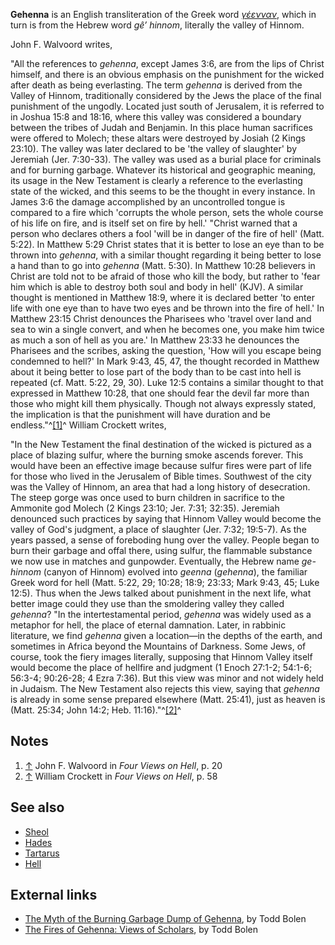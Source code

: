 **Gehenna** is an English transliteration of the Greek word
*[γέενναν](http://www.zhubert.com/word?word=γέενναν&root=γέεννα&number=590319)*,
which in turn is from the Hebrew word *gê’ hinnom*, literally the
valley of Hinnom.

John F. Walvoord writes,

"All the references to *gehenna*, except James 3:6, are from the
lips of Christ himself, and there is an obvious emphasis on the
punishment for the wicked after death as being everlasting. The
term *gehenna* is derived from the Valley of Hinnom, traditionally
considered by the Jews the place of the final punishment of the
ungodly. Located just south of Jerusalem, it is referred to in
Joshua 15:8 and 18:16, where this valley was considered a boundary
between the tribes of Judah and Benjamin. In this place human
sacrifices were offered to Molech; these altars were destroyed by
Josiah (2 Kings 23:10). The valley was later declared to be 'the
valley of slaughter' by Jeremiah (Jer. 7:30-33). The valley was
used as a burial place for criminals and for burning garbage.
Whatever its historical and geographic meaning, its usage in the
New Testament is clearly a reference to the everlasting state of
the wicked, and this seems to be the thought in every instance. In
James 3:6 the damage accomplished by an uncontrolled tongue is
compared to a fire which 'corrupts the whole person, sets the whole
course of his life on fire, and is itself set on fire by hell.'
"Christ warned that a person who declares others a fool 'will be in
danger of the fire of hell' (Matt. 5:22). In Matthew 5:29 Christ
states that it is better to lose an eye than to be thrown into
*gehenna*, with a similar thought regarding it being better to lose
a hand than to go into *gehenna* (Matt. 5:30). In Matthew 10:28
believers in Christ are told not to be afraid of those who kill the
body, but rather to 'fear him which is able to destroy both soul
and body in hell' (KJV). A similar thought is mentioned in Matthew
18:9, where it is declared better 'to enter life with one eye than
to have two eyes and be thrown into the fire of hell.' In Matthew
23:15 Christ denounces the Pharisees who 'travel over land and sea
to win a single convert, and when he becomes one, you make him
twice as much a son of hell as you are.' In Matthew 23:33 he
denounces the Pharisees and the scribes, asking the question, 'How
will you escape being condemned to hell?' In Mark 9:43, 45, 47, the
thought recorded in Matthew about it being better to lose part of
the body than to be cast into hell is repeated (cf. Matt. 5:22, 29,
30). Luke 12:5 contains a similar thought to that expressed in
Matthew 10:28, that one should fear the devil far more than those
who might kill them physically. Though not always expressly stated,
the implication is that the punishment will have duration and be
endless."^[[1]](#note-0)^
William Crockett writes,

"In the New Testament the final destination of the wicked is
pictured as a place of blazing sulfur, where the burning smoke
ascends forever. This would have been an effective image because
sulfur fires were part of life for those who lived in the Jerusalem
of Bible times. Southwest of the city was the Valley of Hinnom, an
area that had a long history of desecration. The steep gorge was
once used to burn children in sacrifice to the Ammonite god Molech
(2 Kings 23:10; Jer. 7:31; 32:35). Jeremiah denounced such
practices by saying that Hinnom Valley would become the valley of
God's judgment, a place of slaughter (Jer. 7:32; 19:5-7). As the
years passed, a sense of foreboding hung over the valley. People
began to burn their garbage and offal there, using sulfur, the
flammable substance we now use in matches and gunpowder.
Eventually, the Hebrew name *ge-hinnom* (canyon of Hinnom) evolved
into *geenna* (*gehenna*), the familiar Greek word for hell (Matt.
5:22, 29; 10:28; 18:9; 23:33; Mark 9:43, 45; Luke 12:5). Thus when
the Jews talked about punishment in the next life, what better
image could they use than the smoldering valley they called
*gehenna*?
"In the intertestamental period, *gehenna* was widely used as a
metaphor for hell, the place of eternal damnation. Later, in
rabbinic literature, we find *gehenna* given a location—in the
depths of the earth, and sometimes in Africa beyond the Mountains
of Darkness. Some Jews, of course, took the fiery images literally,
supposing that Hinnom Valley itself would become the place of
hellfire and judgment (1 Enoch 27:1-2; 54:1-6; 56:3-4; 90:26-28; 4
Ezra 7:36). But this view was minor and not widely held in Judaism.
The New Testament also rejects this view, saying that *gehenna* is
already in some sense prepared elsewhere (Matt. 25:41), just as
heaven is (Matt. 25:34; John 14:2; Heb. 11:16)."^[[2]](#note-1)^
## Notes

1.  [↑](#ref-0) John F. Walvoord in *Four Views on Hell*, p. 20
2.  [↑](#ref-1) William Crockett in *Four Views on Hell*, p. 58

## See also

-   [Sheol](Sheol "Sheol")
-   [Hades](Hades "Hades")
-   [Tartarus](Tartarus "Tartarus")
-   [Hell](Hell "Hell")

## External links

-   [The Myth of the Burning Garbage Dump of Gehenna](http://blog.bibleplaces.com/2011/04/myth-of-burning-garbage-dump-of-gehenna.html),
    by Todd Bolen
-   [The Fires of Gehenna: Views of Scholars](http://blog.bibleplaces.com/2011/04/fires-of-gehenna-views-of-scholars.html),
    by Todd Bolen



